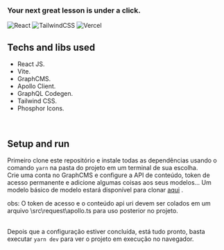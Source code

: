 ### Your next great lesson is under a click.

![React](https://img.shields.io/badge/react-%2320232a.svg?style=for-the-badge&logo=react&logoColor=%2361DAFB)
![TailwindCSS](https://img.shields.io/badge/tailwindcss-%2338B2AC.svg?style=for-the-badge&logo=tailwind-css&logoColor=white)
![Vercel](https://img.shields.io/badge/vercel-%23000000.svg?style=for-the-badge&logo=vercel&logoColor=white)

## Techs and libs used

- React JS.
- Vite.
- GraphCMS.
- Apollo Client.
- GraphQL Codegen.
- Tailwind CSS.
- Phosphor Icons.
<br/>

## Setup and run

Primeiro clone este repositório e instale todas as dependências usando o comando `yarn` na pasta do projeto em um terminal de sua escolha.
<br/>
Crie uma conta no GraphCMS e configure a API de conteúdo, token de acesso permanente e adicione algumas coisas aos seus modelos... Um modelo básico de modelo estará disponível para clonar [aqui](https://app.graphcms.com/clone/3ee1de4a2d064069a7a6424f449b1197?name=Ignite%20Lab%2002) .<br/>

obs: O token de acesso e o conteúdo api uri devem ser colados em um arquivo \src\request\apollo.ts para uso posterior no projeto.

<br/>Depois que a configuração estiver concluída, está tudo pronto, basta executar `yarn dev` para ver o projeto em execução no navegador.<br/>
